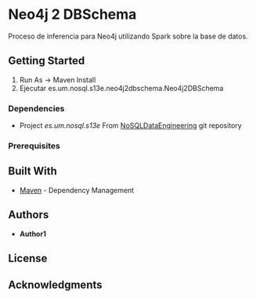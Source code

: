 # Neo4j 2 DBSchema

Proceso de inferencia para Neo4j utilizando Spark sobre la base de datos.

## Getting Started

1. Run As -> Maven Install
2. Ejecutar es.um.nosql.s13e.neo4j2dbschema.Neo4j2DBSchema 

### Dependencies

* Project *es.um.nosql.s13e* 
From [NoSQLDataEngineering](https://github.com/catedrasaes-umu/NoSQLDataEngineering) git repository

### Prerequisites

## Built With

* [Maven](https://maven.apache.org/) - Dependency Management

## Authors
* **Author1**
## License
## Acknowledgments
